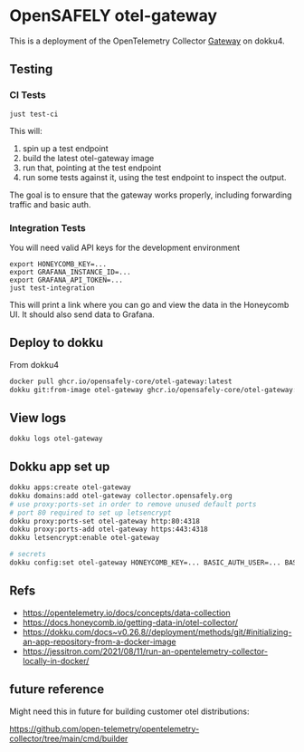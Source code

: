 # OpenSAFELY otel-gateway

This is a deployment of the OpenTelemetry Collector
[Gateway](https://opentelemetry.io/docs/concepts/data-collection/#deployment)
on dokku4.

## Testing

### CI Tests

```
just test-ci
```

This will:
  
1. spin up a test endpoint
2. build the latest otel-gateway image
3. run that, pointing at the test endpoint
4. run some tests against it, using the test endpoint to inspect the output.

The goal is to ensure that the gateway works properly, including forwarding
traffic and basic auth.

### Integration Tests

You will need valid API keys for the development environment

```
export HONEYCOMB_KEY=...
export GRAFANA_INSTANCE_ID=...
export GRAFANA_API_TOKEN=...
just test-integration
```

This will print a link where you can go and view the data in the Honeycomb UI. It should also send data to Grafana.


## Deploy to dokku

From dokku4

```bash
docker pull ghcr.io/opensafely-core/otel-gateway:latest
dokku git:from-image otel-gateway ghcr.io/opensafely-core/otel-gateway:latest
```

## View logs

```
dokku logs otel-gateway
```


## Dokku app set up

```bash
dokku apps:create otel-gateway
dokku domains:add otel-gateway collector.opensafely.org
# use proxy:ports-set in order to remove unused default ports
# port 80 required to set up letsencrypt
dokku proxy:ports-set otel-gateway http:80:4318
dokku proxy:ports-add otel-gateway https:443:4318
dokku letsencrypt:enable otel-gateway

# secrets
dokku config:set otel-gateway HONEYCOMB_KEY=... BASIC_AUTH_USER=... BASIC_AUTH_PASSWORD=... GRAFANA_INSTANCE_ID=... GRAFANA_API_TOKEN=...

```


## Refs

* https://opentelemetry.io/docs/concepts/data-collection
* https://docs.honeycomb.io/getting-data-in/otel-collector/
* https://dokku.com/docs~v0.26.8//deployment/methods/git/#initializing-an-app-repository-from-a-docker-image
* https://jessitron.com/2021/08/11/run-an-opentelemetry-collector-locally-in-docker/

## future reference

Might need this in future for building customer otel distributions:

https://github.com/open-telemetry/opentelemetry-collector/tree/main/cmd/builder
